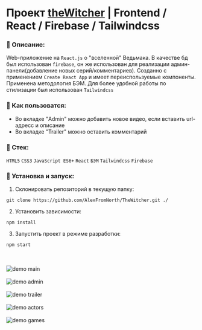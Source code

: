 # Проект [theWitcher](https://github.com/AlexFromNorth/TheWitcher) | Frontend / React / Firebase / Tailwindcss

### 📜 Описание:
Web-приложение на `React.js` о "вселенной" Ведьмака. В качестве бд был использован `firebase`, он же использован для реализации админ-панели(добавление новых серий/комментариев).
Созданно с применением `Create React App` и имеет переиспользуемые компоненты. Применена методология БЭМ. 
Для более удобной работы по стилизации был использован `Tailwindcss`

### 📲 Как пользоватся:
* Во вкладке "Admin" можно добавить новое видео, если вставить url-адресс и описание
* Во вкладке "Trailer" можно оставить комментарий

### 🥞 Стек:

`HTML5` `CSS3` `JavaScript ES6+` `React` `БЭМ` `Tailwindcss` `Firebase`

### 💽 Установка и запуск:

1. Склонировать репозиторий в текущую папку:

```git clone https://github.com/AlexFromNorth/TheWitcher.git ./```

2. Установить зависимости:

```npm install```

3. Запустить проект в режиме разработки:

```npm start```

<br />
<br />
<img src="images/main.png" alt="demo main">
<br />
<br />
<img src="images/admin.png" alt="demo admin" >
<br />
<br />
<img src="images/trailer.png" alt="demo trailer" >
<br />
<br />
<img src="images/actors.png" alt="demo actors">
<br />
<br />
<img src="images/games.png" alt="demo games">
<br />
